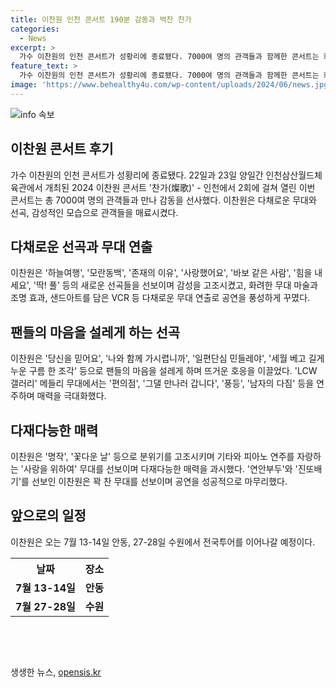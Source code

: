 ```yaml
---
title: 이찬원 인천 콘서트 190분 감동과 벅찬 찬가
categories:
  - News
excerpt: >
  가수 이찬원의 인천 콘서트가 성황리에 종료됐다. 7000여 명의 관객들과 함께한 콘서트는 화려한 무대와 다채로운 선곡, 특별한 무대 장치와 조명효과로 관객들을 감동시켰다. 이찬원은 다재다능한 매력을 선보이며 팬들의 마음을 설레게 했고, 마지막까지 꽉 찬 무대를 선보인 끝에 190분간의 공연을 성공적으로 마무리했다. 이제 다가오는 투어 공연을 기대해볼만 하겠다.
feature_text: >
  가수 이찬원의 인천 콘서트가 성황리에 종료됐다. 7000여 명의 관객들과 함께한 콘서트는 화려한 무대와 다채로운 선곡, 특별한 무대 장치와 조명효과로 관객들을 감동시켰다. 이찬원은 다재다능한 매력을 선보이며 팬들의 마음을 설레게 했고, 마지막까지 꽉 찬 무대를 선보인 끝에 190분간의 공연을 성공적으로 마무리했다. 이제 다가오는 투어 공연을 기대해볼만 하겠다.
image: 'https://www.behealthy4u.com/wp-content/uploads/2024/06/news.jpg'
---
```


<p><img src="https://www.behealthy4u.com/wp-content/uploads/2024/06/news.jpg" alt="info 속보" /></p>

<h2 data-ke-size="size26">이찬원 콘서트 후기</h2>

<p data-ke-size="size16">가수 이찬원의 인천 콘서트가 성황리에 종료됐다. 22일과 23일 양일간 인천삼산월드체육관에서 개최된 2024 이찬원 콘서트 '찬가(燦歌)' - 인천에서 2회에 걸쳐 열린 이번 콘서트는 총 7000여 명의 관객들과 만나 감동을 선사했다. 이찬원은 다채로운 무대와 선곡, 감성적인 모습으로 관객들을 매료시켰다.</p>

<h2 data-ke-size="size24">다채로운 선곡과 무대 연출</h2>

<p data-ke-size="size16">이찬원은 '하늘여행', '모란동백', '존재의 이유', '사랑했어요', '바보 같은 사람', '힘을 내세요', '딱! 풀' 등의 새로운 선곡들을 선보이며 감성을 고조시켰고, 화려한 무대 마술과 조명 효과, 샌드아트를 담은 VCR 등 다채로운 무대 연출로 공연을 풍성하게 꾸몄다.</p>

<h2 data-ke-size="size24">팬들의 마음을 설레게 하는 선곡</h2>

<p data-ke-size="size16">이찬원은 '당신을 믿어요', '나와 함께 가시렵니까', '일편단심 민들레야', '세월 베고 길게 누운 구름 한 조각' 등으로 팬들의 마음을 설레게 하며 뜨거운 호응을 이끌었다. 'LCW 갤러리' 메들리 무대에서는 '편의점', '그댈 만나러 갑니다', '풍등', '남자의 다짐' 등을 연주하며 매력을 극대화했다.</p>

<h2 data-ke-size="size24">다재다능한 매력</h2>

<p data-ke-size="size16">이찬원은 '명작', '꽃다운 날' 등으로 분위기를 고조시키며 기타와 피아노 연주를 자랑하는 '사랑을 위하여' 무대를 선보이며 다재다능한 매력을 과시했다. '연안부두'와 '진또배기'를 선보인 이찬원은 꽉 찬 무대를 선보이며 공연을 성공적으로 마무리했다.</p>

<h2 data-ke-size="size24">앞으로의 일정</h2>

<p data-ke-size="size16">이찬원은 오는 7월 13-14일 안동, 27-28일 수원에서 전국투어를 이어나갈 예정이다.</p>

<table>
    <tr>
        <th>날짜</th>
        <th>장소</th>
    </tr>
    <tr>
        <td style="text-align: center; height: 17px;"><b>7월 13-14일</b></td>
        <td style="text-align: center; height: 17px;"><b>안동</b></td>
    </tr>
    <tr>
        <td style="text-align: center; height: 17px;"><b>7월 27-28일</b></td>
        <td style="text-align: center; height: 17px;"><b>수원</b></td>
    </tr>
</table>

<p data-ke-size="size16">&nbsp;</p>

<p data-ke-size="size16">&nbsp;</p>
생생한 뉴스, <a href="https://opensis.kr" rel="dofollow">opensis.kr</a>


